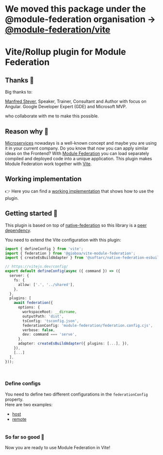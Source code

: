 # We moved this package under the @module-federation organisation -> [@module-federation/vite](https://www.npmjs.com/package/@module-federation/vite)

# Vite/Rollup plugin for Module Federation

## Thanks 🤝

Big thanks to:

[Manfred Steyer](https://twitter.com/manfredsteyer), Speaker, Trainer, Consultant and Author with focus on Angular. Google Developer Expert (GDE) and Microsoft MVP.

who collaborate with me to make this possible.

## Reason why 🤔

[Microservices](https://martinfowler.com/articles/microservices.html) nowadays is a well-known concept and maybe you are using it in your current company.
Do you know that now you can apply similar ideas on the Frontend?
With [Module Federation](https://blog.logrocket.com/building-micro-frontends-webpacks-module-federation/#:~:text=Module%20federation%20is%20a%20JavaScript,between%20two%20different%20application%20codebases.) you can load separately compiled and deployed code into a unique application.
This plugin makes Module Federation work together with [Vite](https://vitejs.dev/).

## Working implementation

👉 Here you can find a [working implementation](https://github.com/gioboa/svelte-microfrontend-demo) that shows how to use the plugin.

## Getting started 🚀

This plugin is based on top of [native-federation](https://www.npmjs.com/package/@softarc/native-federation) so this library is a [peer dependency](https://docs.npmjs.com/cli/v8/configuring-npm/package-json#peerdependencies).

You need to extend the Vite configuration with this plugin:

```typescript
import { defineConfig } from 'vite';
import { federation } from '@gioboa/vite-module-federation';
import { createEsBuildAdapter } from '@softarc/native-federation-esbuild';

// https://vitejs.dev/config/
export default defineConfig(async ({ command }) => ({
  server: {
    fs: {
      allow: ['.', '../shared'],
    },
  },
  plugins: [
    await federation({
      options: {
        workspaceRoot: __dirname,
        outputPath: 'dist',
        tsConfig: 'tsconfig.json',
        federationConfig: 'module-federation/federation.config.cjs',
        verbose: false,
        dev: command === 'serve',
      },
      adapter: createEsBuildAdapter({ plugins: [...], }),
    }),
    [...]
  ],
}));
```

<br>

### Define configs

You need to define two different configurations in the `federationConfig` property.<br>
Here are two examples:

- [host](https://www.npmjs.com/package/@softarc/native-federation#configuring-hosts)
- [remote](https://www.npmjs.com/package/@softarc/native-federation#configuring-remotes)
  <br><br>

### So far so good 🎉

Now you are ready to use Module Federation in Vite!
